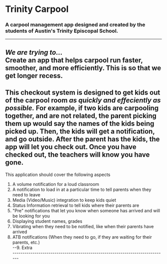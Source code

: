 # Trinity Carpool
### A carpool management app designed and created by the students of Austin's Trinity Episcopal School. 
-------------------------------------------------------------------------------
***We are trying to...***
<br>Create an app that helps carpool run faster, smoother, and more efficiently. 
This is so that we get longer recess.
-------------------------------------
This checkout system is designed to get kids out of the carpool room 
*as quickly and effeciently as possible.* For example, if two kids are carpooling 
together, and are not related, the parent picking them up would say the names of 
the kids being picked up. Then, the kids will get a notification, and go outside. 
After the parent has the kids, the app will let you check out. Once you have checked out, 
the teachers will know you have gone. <br>
------------------------------------------
This application should cover the following aspects <br>
  1. A volume notification for a loud classroom <br>
  2. A notification to load in at a particular time to tell parents when they need to leave <br>
  3. Media (Video/Music) integration to keep kids quiet <br>
  4. Status Information retrieval to tell kids where their parents are <br>
  5. "Pre" notifications that let you know when someone has arrived and will be looking for you <br>
  6. Displaying student names, grades <br>
  7. Vibrating when they need to be notified, like when their parents have arrived <br>
  8. ATB notifications (When they need to go, if they are waiting for their parents, etc.) <br>
--9. Extra <br>-----------------------------------------------------------------------------